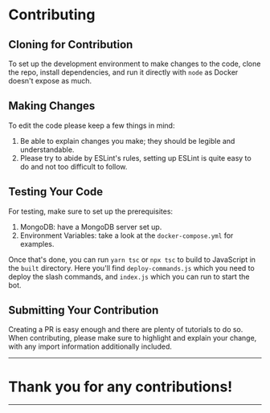 # Contributing

## Cloning for Contribution

To set up the development environment to make changes to the code, clone the repo, install dependencies, and run it
directly with `node` as Docker doesn't expose as much.

## Making Changes

To edit the code please keep a few things in mind:

1. Be able to explain changes you make; they should be legible and understandable.
2. Please try to abide by ESLint's rules, setting up ESLint is quite easy to do and not too difficult to follow.

## Testing Your Code

For testing, make sure to set up the prerequisites:

1. MongoDB: have a MongoDB server set up.
2. Environment Variables: take a look at the `docker-compose.yml` for examples.

Once that's done, you can run `yarn tsc` or `npx tsc` to build to JavaScript in the `built` directory. Here you'll
find `deploy-commands.js` which you need to deploy the slash commands, and `index.js` which you can run to start the
bot.

## Submitting Your Contribution

Creating a PR is easy enough and there are plenty of tutorials to do so. When contributing, please make sure to
highlight and explain your change, with any import information additionally included.

---

# Thank you for any contributions!

---
